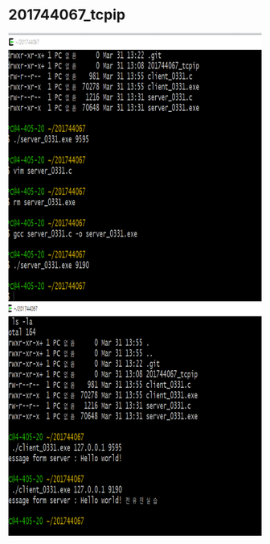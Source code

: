 # 201744067_tcpip


<img src="https://github.com/jeonyuzin/201744067_tcpip/blob/main/pic_tcpip/201744067_0331.png?raw=true" width="800" height="1000">
